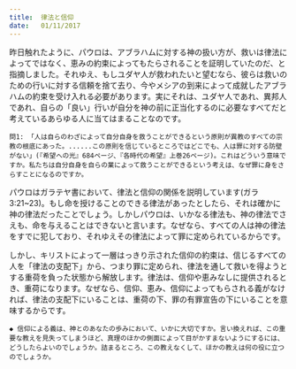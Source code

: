 ```yaml
---
title:  律法と信仰
date:   01/11/2017
---
```


昨日触れたように、パウロは、アブラハムに対する神の扱い方が、救いは律法によってではなく、恵みの約束によってもたらされることを証明していたのだ、と指摘しました。それゆえ、もしユダヤ人が救われたいと望むなら、彼らは救いのための行いに対する信頼を捨て去り、今やメシアの到来によって成就したアブラハムの約束を受け入れる必要があります。実にそれは、ユダヤ人であれ、異邦人であれ、自らの「良い」行いが自分を神の前に正当化するのに必要なすべてだと考えているあらゆる人に当てはまることなのです。

`問1: 「人は自らのわざによって自分自身を救うことができるという原則が異教のすべての宗教の根底にあった。......この原則を信じているところではどこでも、人は罪に対する防壁がない」(『希望への光』684ページ、『各時代の希望』上巻26ページ)。これはどういう意味ですか。私たちは自分自身を自らの業によって救うことができるという考えは、なぜ罪に身をさらすことになるのですか。`

パウロはガラテヤ書において、律法と信仰の関係を説明しています(ガラ3:21~23)。もし命を授けることのできる律法があったとしたら、それは確かに神の律法だったことでしょう。しかしパウロは、いかなる律法も、神の律法でさえも、命を与えることはできないと言います。なぜなら、すべての人は神の律法をすでに犯しており、それゆえその律法によって罪に定められているからです。

しかし、キリストによって一層はっきり示された信仰の約束は、信じるすべての人を「律法の支配下」から、つまり罪に定められ、律法を通して救いを得ようとする重荷を負った状態から解放します。律法は、信仰や恵みなしに提供されるとき、重荷になります。なぜなら、信仰、恵み、信仰によってもらされる義がなければ、律法の支配下にいることは、重荷の下、罪の有罪宣告の下にいることを意味するからです。

`◆ 信仰による義は、神とのあなたの歩みにおいて、いかに大切ですか。言い換えれば、この重要な教えを見失ってしまうほど、真理のほかの側面によって目がかすまないようにするには、どうしたらよいのでしょうか。詰まるところ、この教えなくして、ほかの教えは何の役に立つのでしょうか。`
